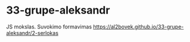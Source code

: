 # 33-grupe-aleksandr
 JS mokslas. Suvokimo formavimas
https://al2bovek.github.io/33-grupe-aleksandr/2-serlokas
